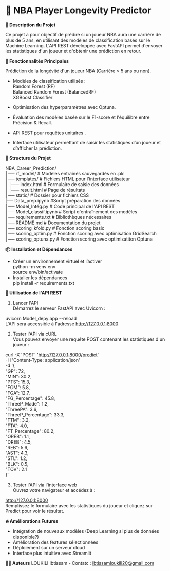 # 🏀 NBA Player Longevity Predictor

**📌 Description du Projet**

Ce projet a pour objectif de prédire si un joueur NBA aura une carrière de plus de 5 ans, en utilisant des modèles de classification basés sur le Machine Learning. L'API REST développée avec FastAPI permet d'envoyer les statistiques d'un joueur et d'obtenir une prédiction en retour.

**🚀 Fonctionnalités Principales**

Prédiction de la longévité d'un joueur NBA (Carrière > 5 ans ou non).

- Modèles de classification utilisés :<br>
Random Forest (RF)<br>
Balanced Random Forest (BalancedRF)<br>
XGBoost Classifier<br>

- Optimisation des hyperparamètres avec Optuna.
- Évaluation des modèles basée sur le F1-score et l'équilibre entre Précision & Recall.
- API REST pour requêtes unitaires .
- Interface utilisateur permettant de saisir les statistiques d’un joueur et d’afficher la prédiction.


**📂 Structure du Projet**

NBA_Career_Prediction/  
│── rf_model/                        # Modèles entraînés sauvegardés en .pkl<br>
│── templates/                     # Fichiers HTML pour l'interface utilisateur<br>
│   ├── index.html                 # Formulaire de saisie des données<br>
│   ├── result.html                 # Page de résultats<br>
│── static/                          # Dossier pour fichiers CSS<br>
|── Data_prep.ipynb                   #Script préparation des données<br>
│── Model_Intég.py                   # Code principal de l'API REST<br>
│── Model_classif.ipynb              # Script d'entraînement des modèles<br>
│── requirements.txt                 # Bibliothèques nécessaires<br>
│── README.md                        # Documentation du projet<br>
│── scoring_kfold.py                 # Fonction scoring basic<br>
│── scoring_optim.py                 # Fonction scoring avec optimisation GridSearch<br>
│── scoring_optuna.py                # Fonction scoring avec optimisatiton Optuna<br> 


**📦 Installation et Dépendances**

- Créer un environnement virtuel et l’activer<br>
python -m venv env<br>
source env/bin/activate  <br>
- Installer les dépendances<br>
pip install -r requirements.txt<br>

**🎯 Utilisation de l'API REST**

1. Lancer l'API<br>
Démarrez le serveur FastAPI avec Uvicorn :<br>

uvicorn Model_depy:app --reload<br>
L'API sera accessible à l'adresse http://127.0.0.1:8000<br>

2. Tester l'API via cURL<br>
Vous pouvez envoyer une requête POST contenant les statistiques d'un joueur :<br>

curl -X 'POST' 'http://127.0.0.1:8000/predict' \
-H 'Content-Type: application/json' \
-d '{<br>
    "GP": 72,<br>
    "MIN": 30.2,<br>
    "PTS": 15.3,<br>
    "FGM": 5.8,<br>
    "FGA": 12.7,<br>
    "FG_Percentage": 45.8,<br>
    "ThreeP_Made": 1.2,<br>
    "ThreePA": 3.6,<br>
    "ThreeP_Percentage": 33.3,<br>
    "FTM": 3.2,<br>
    "FTA": 4.0,<br>
    "FT_Percentage": 80.2,<br>
    "OREB": 1.1,<br>
    "DREB": 4.5,<br>
    "REB": 5.6,<br>
    "AST": 4.3,<br>
    "STL": 1.2,<br>
    "BLK": 0.5,<br>
    "TOV": 2.1<br>
}'<br>

3. Tester l'API via l'interface web<br>
Ouvrez votre navigateur et accédez à :<br>

http://127.0.0.1:8000<br>
Remplissez le formulaire avec les statistiques du joueur et cliquez sur Predict pour voir le résultat.


**🔥 Améliorations Futures**

- Intégration de nouveaux modèles (Deep Learning si plus de données disponible?)
- Amélioration des features sélectionnées
- Déploiement sur un serveur cloud
- Interface plus intuitive avec Streamlit

**🧑‍💻 Auteurs**
LOUKILI Ibtissam - Contatc : ibtissamloukili20@gmail.com



